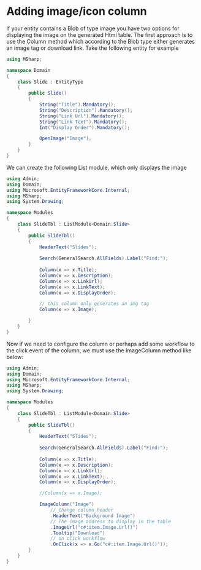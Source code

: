 # Adding image/icon column

If your entity contains a Blob of type image you have two options for displaying the image on the generated Html table. The first approach is to use the Column method which according to the Blob type either generates an image tag or download link. Take the following entity for example

```csharp
using MSharp;

namespace Domain
{
    class Slide : EntityType
    {
        public Slide()
        {
            String("Title").Mandatory();
            String("Description").Mandatory();
            String("Link Url").Mandatory();
            String("Link Text").Mandatory();
            Int("Display Order").Mandatory();

            OpenImage("Image");
        }
    }
}

```
We can create the following List module, which only displays the image

```csharp
using Admin;
using Domain;
using Microsoft.EntityFrameworkCore.Internal;
using MSharp;
using System.Drawing;

namespace Modules
{
    class SlideTbl : ListModule<Domain.Slide>
    {
        public SlideTbl()
        {
            HeaderText("Slides");
            
            Search(GeneralSearch.AllFields).Label("Find:");
            
            Column(x => x.Title);
            Column(x => x.Description);
            Column(x => x.LinkUrl);
            Column(x => x.LinkText);
            Column(x => x.DisplayOrder);

            // this column only generates an img tag
            Column(x => x.Image);

        }
    }
}

```

Now if we need to configure the column or perhaps add some workflow to the click event of the column, we must use the ImageColumn method like below:

```csharp
using Admin;
using Domain;
using Microsoft.EntityFrameworkCore.Internal;
using MSharp;
using System.Drawing;

namespace Modules
{
    class SlideTbl : ListModule<Domain.Slide>
    {
        public SlideTbl()
        {
            HeaderText("Slides");
            
            Search(GeneralSearch.AllFields).Label("Find:");
            
            Column(x => x.Title);
            Column(x => x.Description);
            Column(x => x.LinkUrl);
            Column(x => x.LinkText);
            Column(x => x.DisplayOrder);

            //Column(x => x.Image);

            ImageColumn("Image")
                // Change column header
                .HeaderText("Background Image")
                // The image address to display in the table
                .ImageUrl("c#:item.Image.Url()")
                .Tooltip("Download")
                // on click workflow
                .OnClick(x => x.Go("c#:item.Image.Url()"));
        }
    }
}

```